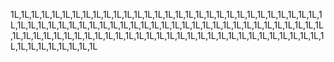 1L,1L,1L,1L,1L,1L,1L,1L,1L,1L,1L,1L,1L,1L,1L,1L,1L,1L,1L,1L,1L,1L,1L,1L,1L,1L,1L,1L,1L,1L,1L,1L,1L,1L,1L,1L,1L,1L,1L,1L,1L,1L,1L,1L,1L,1L,1L,1L,1L,1L,1L,1L,1L,1L,1L,1L,1L,1L,1L,1L,1L,1L,1L,1L,1L,1L,1L,1L,1L,1L,1L,1L,1L,1L,1L,1L,1L,1L,1L,1L,1L,1L,1L,1L,1L,1L,1L,1L,1L,1L,1L,1L,1L,1L,1L,1L,1L,1L,1L,1L